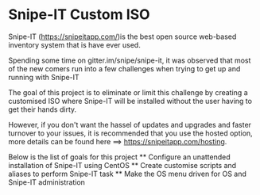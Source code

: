 # Snipe-IT Custom ISO

Snipe-IT (https://snipeitapp.com/)is the best open source web-based inventory system that is have ever used. 

Spending some time on gitter.im/snipe/snipe-it, it was observed that most of the new comers run into a few challenges when trying to get up and running with Snipe-IT

The goal of this project is to eliminate or limit this challenge by creating a customised ISO where Snipe-IT will be installed without the user having to get their hands dirty.

However, if you don't want the hassel of updates and upgrades and faster turnover to your issues, it is recommended that you use the hosted option, more details can be found here ==> https://snipeitapp.com/hosting.

Below is the list of goals for this project
** Configure an unattended installation of Snipe-IT using CentOS
** Create customise scripts and aliases to perform Snipe-IT task
** Make the OS menu driven for OS and Snipe-IT administration




